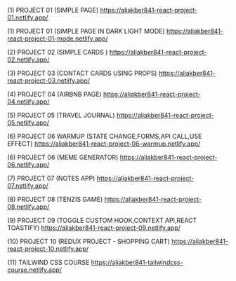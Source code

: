 (1) PROJECT 01 (SIMPLE PAGE)
https://aliakber841-react-project-01.netlify.app/

(1) PROJECT 01 (SIMPLE PAGE IN DARK LIGHT MODE)
https://aliakber841-react-project-01-mode.netlify.app/

(2) PROJECT 02 (SIMPLE CARDS )
https://aliakber841-react-project-02.netlify.app/

(3)  PROJECT 03 (CONTACT CARDS USING PROPS)
https://aliakber841-react-project-03.netlify.app/

(4)  PROJECT 04 (AIRBNB PAGE)
https://aliakber841-react-project-04.netlify.app/

(5)  PROJECT 05 (TRAVEL JOURNAL)
https://aliakber841-react-project-05.netlify.app/

(6)  PROJECT 06 WARMUP (STATE CHANGE,FORMS,API CALL,USE EFFECT)
https://aliakber841-react-project-06-warmup.netlify.app/

(6)  PROJECT 06 (MEME GENERATOR)
https://aliakber841-react-project-06.netlify.app/

(7)  PROJECT 07 (NOTES APP)
https://aliakber841-react-project-07.netlify.app/

(8)  PROJECT 08 (TENZIS GAME)
https://aliakber841-react-project-08.netlify.app/

(9)  PROJECT 09 (TOGGLE CUSTOM HOOK,CONTEXT API,REACT TOASTIFY)
https://aliakber841-react-project-09.netlify.app/

(10)  PROJECT 10 (REDUX PROJECT - SHOPPING CART)
https://aliakber841-react-project-10.netlify.app/

(11) TAILWIND CSS COURSE
https://aliakber841-tailwindcss-course.netlify.app/
